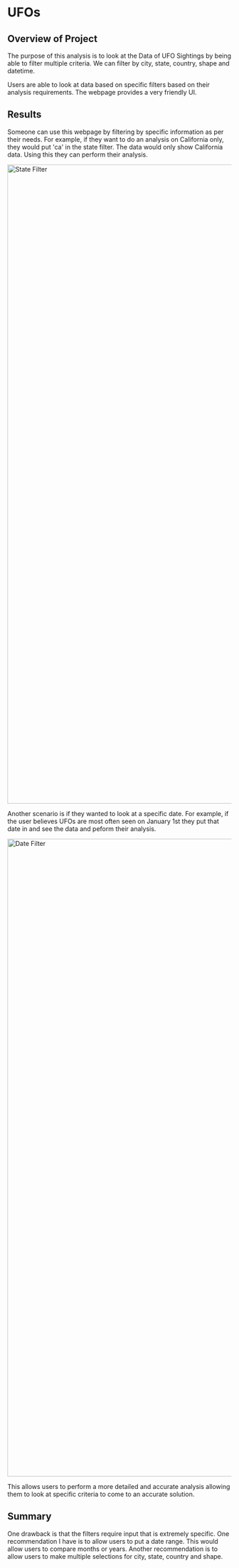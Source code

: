 # UFOs

## Overview of Project
The purpose of this analysis is to look at the Data of UFO Sightings by being able to filter multiple criteria. We can filter by city, state, country, shape and datetime. 

Users are able to look at data based on specific filters based on their analysis requirements. The webpage provides a very friendly UI. 

## Results
Someone can use this webpage by filtering by specific information as per their needs. For example, if they want to do an analysis on California only, they would put 'ca' in the state filter. The data would only show California data. Using this they can perform their analysis. 

<img width="1436" alt="State Filter" src="https://user-images.githubusercontent.com/68453460/105128386-f076e600-5ab0-11eb-9492-187d4eb8ddc4.png">

Another scenario is if they wanted to look at a specific date. For example, if the user believes UFOs are most often seen on January 1st they put that date in and see the data and peform their analysis.

<img width="1433" alt="Date Filter" src="https://user-images.githubusercontent.com/68453460/105128383-ef45b900-5ab0-11eb-8d9a-d5282c75d4ae.png">

This allows users to perform a more detailed and accurate analysis allowing them to look at specific criteria to come to an accurate solution. 

## Summary
One drawback is that the filters require input that is extremely specific. One recommendation I have is to allow users to put a date range. This would allow users to compare months or years. Another recommendation is to allow users to make multiple selections for city, state, country and shape.
